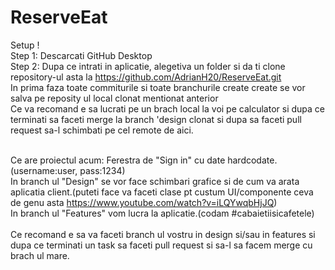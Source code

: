 # ReserveEat
 Setup !</br>
 Step 1: Descarcati GitHub Desktop</br>
 Step 2: Dupa ce intrati in aplicatie, alegetiva un folder si da ti clone repository-ul asta la https://github.com/AdrianH20/ReserveEat.git</br>
 In prima faza toate commiturile si toate branchurile create create se vor salva pe reposity ul local clonat mentionat anterior</br>
 Ce va recomand e sa lucrati pe un brach local la voi pe calculator si dupa ce terminati sa faceti merge la branch 'design clonat si dupa sa faceti pull request sa-l schimbati pe cel remote de aici.
 </br></br>

 Ce are proiectul acum: Ferestra de "Sign in" cu date hardcodate.(username:user, pass:1234)</br>
 In branch ul "Design" se vor face schimbari grafice si de cum va arata aplicatia client.(puteti face va faceti clase pt custum UI/componente ceva de genu asta https://www.youtube.com/watch?v=iLQYwqbHjJQ)</br>
 In branch ul "Features" vom lucra la aplicatie.(codam #cabaietiisicafetele)</br></br>
 Ce recomand e sa va faceti branch ul vostru in design si/sau in features si dupa ce terminati un task sa faceti pull request si sa-l sa facem merge cu brach ul mare.
